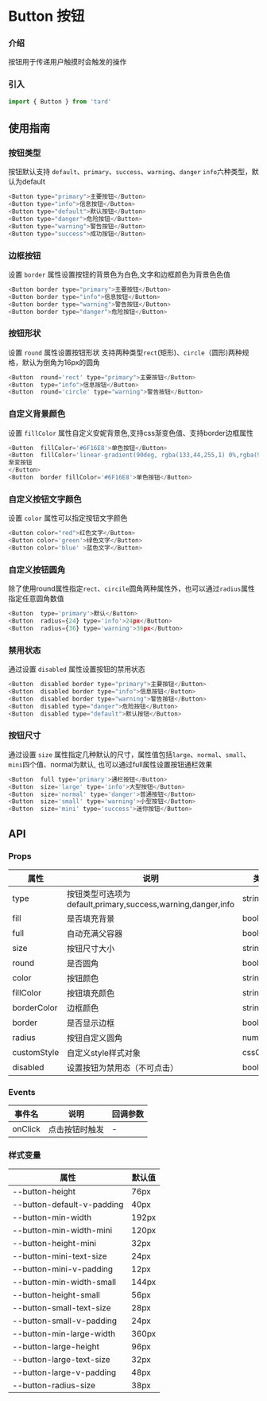 # Button 按钮
### 介绍
按钮用于传递用户触摸时会触发的操作
### 引入
```js
import { Button } from 'tard'
```

## 使用指南
### 按钮类型
按钮默认支持 `default`、`primary`、`success`、`warning`、`danger` `info`六种类型，默认为default
```js
<Button type="primary">主要按钮</Button>
<Button type="info">信息按钮</Button>
<Button type="default">默认按钮</Button>
<Button type="danger">危险按钮</Button>
<Button type="warning">警告按钮</Button>
<Button type="success">成功按钮</Button>
```
### 边框按钮
设置 `border` 属性设置按钮的背景色为白色,文字和边框颜色为背景色色值
```js
<Button border type="primary">主要按钮</Button>
<Button border type="info">信息按钮</Button>
<Button border type="warning">警告按钮</Button>
<Button border type="danger">危险按钮</Button>
```
### 按钮形状
设置 `round` 属性设置按钮形状 支持两种类型`rect`(矩形)、`circle`（圆形)两种规格，默认为倒角为16px的圆角
```js
<Button  round='rect' type="primary">主要按钮</Button>
<Button  type="info">信息按钮</Button>
<Button  round='circle' type="warning">警告按钮</Button>
```

### 自定义背景颜色
设置 `fillColor` 属性自定义安妮背景色,支持css渐变色值、支持border边框属性
```js
<Button  fillColor='#6F16E8'>单色按钮</Button>
<Button  fillColor='linear-gradient(90deg, rgba(133,44,255,1) 0%,rgba(97,16,206,1) 100%)'>
渐变按钮
</Button>
<Button  border fillColor='#6F16E8'>单色按钮</Button>
```
### 自定义按钮文字颜色
设置 `color` 属性可以指定按钮文字颜色
```js
<Button color="red">红色文字</Button>
<Button color='green'>绿色文字</Button>
<Button color='blue' >蓝色文字</Button>
```
### 自定义按钮圆角
除了使用round属性指定`rect`、`circile`圆角两种属性外，也可以通过`radius`属性指定任意圆角数值
```js
<Button  type='primary'>默认</Button>
<Button  radius={24} type='info'>24px</Button>
<Button  radius={36} type='warning'>36px</Button>
```

### 禁用状态
通过设置 `disabled` 属性设置按钮的禁用状态
```js
<Button  disabled border type="primary">主要按钮</Button>
<Button  disabled border type="info">信息按钮</Button>
<Button  disabled border type="warning">警告按钮</Button>
<Button  disabled type="danger">危险按钮</Button>
<Button  disabled type="default">默认按钮</Button>
```

### 按钮尺寸
通过设置 `size` 属性指定几种默认的尺寸，属性值包括`large`、`normal`、`small`、`mini`四个值、normal为默认,
也可以通过full属性设置按钮通栏效果
```js
<Button  full type='primary'>通栏按钮</Button>
<Button  size='large' type='info'>大型按钮</Button>
<Button  size='normal' type='danger'>普通按钮</Button>
<Button  size='small' type='warning'>小型按钮</Button>
<Button  size='mini' type='success'>迷你按钮</Button>
```

## API
### Props
|  属性   | 说明  | 类型 | 默认值 |
|  ----  | ----  | ---- | ---- |
| type | 按钮类型可选项为 default,primary,success,warning,danger,info| string | default |
| fill | 是否填充背景 | boolean | false |
| full | 自动充满父容器 | boolean | false|
| size | 按钮尺寸大小 | string | - |
| round | 是否圆角 | boolean | false|
| color | 按钮颜色 | string | - | 
| fillColor | 按钮填充颜色 | string | - |
| borderColor | 边框颜色 | string | - |
| border | 是否显示边框 | boolean | false |
| radius | 按钮自定义圆角 | number | - |
| customStyle | 自定义style样式对象 | cssObject | {} |
| disabled | 设置按钮为禁用态（不可点击） | boolean | false |

### Events
|  事件名   | 说明  | 回调参数 | 
|  ----  | ----  | ---- | 
| onClick | 点击按钮时触发 | - | 


### 样式变量
|  属性   | 默认值 |
|  ----  | ---- |
| --button-height | 76px |
| --button-default-v-padding | 40px |
| --button-min-width | 192px |
| --button-min-width-mini | 120px |
| --button-height-mini | 32px |
| --button-mini-text-size | 24px |
| --button-mini-v-padding | 12px |
| --button-min-width-small | 144px |
| --button-height-small | 56px |
| --button-small-text-size | 28px |
| --button-small-v-padding | 24px |
| --button-min-large-width | 360px |
| --button-large-height | 96px |
| --button-large-text-size | 32px |
| --button-large-v-padding | 48px |
| --button-radius-size | 38px |
